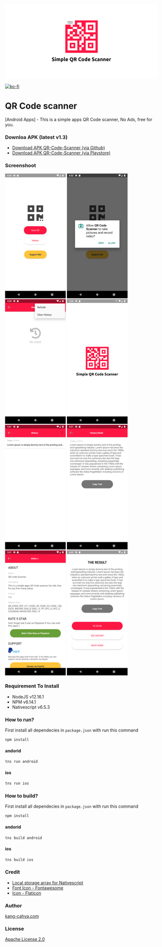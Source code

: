 

<img src="https://github.com/dyazincahya/qr-code-scanner/raw/main/screenshot/playstore/1024x500.png" width="1080">

[![ko-fi](https://www.ko-fi.com/img/githubbutton_sm.svg)](https://ko-fi.com/K3K02WIPN)
# QR Code scanner
[Android Apps] - This is a simple apps QR Code scanner, No Ads, free for you.

### Downloa APK (latest v1.3)
- [Download APK QR-Code-Scanner (via Github)](https://github.com/dyazincahya/qr-code-scanner/releases/download/v1.3/QRCodeScanner-v1.3.apk)
- [Download APK QR-Code-Scanner (via Playstore)](https://play.google.com/store/apps/details?id=com.kang.cahya.QRCodeScanner)

### Screenshoot
<img src="https://github.com/dyazincahya/qr-code-scanner/raw/main/screenshot/1.png" width="200"> <img src="https://github.com/dyazincahya/qr-code-scanner/raw/main/screenshot/2.png" width="200"> <img src="https://github.com/dyazincahya/qr-code-scanner/raw/main/screenshot/3.png" width="200"> <img src="https://github.com/dyazincahya/qr-code-scanner/raw/main/screenshot/4.png" width="200"> <img src="https://github.com/dyazincahya/qr-code-scanner/raw/main/screenshot/5.png" width="200"> <img src="https://github.com/dyazincahya/qr-code-scanner/raw/main/screenshot/6.png" width="200"> <img src="https://github.com/dyazincahya/qr-code-scanner/raw/main/screenshot/7.png" width="200"> <img src="https://github.com/dyazincahya/qr-code-scanner/raw/main/screenshot/8.png" width="200">

### Requirement To Install
- NodeJS v12.16.1
- NPM v6.14.1
- Nativescript v6.5.3

### How to run?
First install all dependecies in ```package.json``` with run this command
``` bash
npm install
```
#### andorid
``` bash
tns run android
```
#### ios
``` bash
tns run ios
```

### How to build?
First install all dependecies in ```package.json``` with run this command
``` bash
npm install
```
#### andorid
``` bash
tns build android
```
#### ios
``` bash
tns build ios
```

### Credit
- [Local storage array for Nativescript](https://github.com/dyazincahya/local-storage-array-nativescript)
- [Font Icon - Fontawesome](https://fontawesome.com/)
- [Icon - Flaticon](https://www.flaticon.com/)

### Author
[kang-cahya.com](https://www.kang-cahya.com/)

### License 
[Apache License 2.0](https://github.com/dyazincahya/qr-code-scanner/blob/main/LICENSE)
